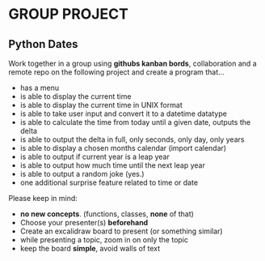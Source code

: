 # GROUP PROJECT
## Python Dates

Work together in a group using **githubs kanban bords**, collaboration and a remote repo on the following project and create a program that...
 - has a menu
 - is able to display the current time
 - is able to display the current time in UNIX format
 - is able to take user input and convert it to a datetime datatype
 - is able to calculate the time from today until a given date, outputs the delta
 - is able to output the delta in full, only seconds, only day, only years
 - is able to display a chosen months calendar (import calendar)
 - is able to output  if current year is a leap year
 - is able to output how much time until the next leap year
 - is able to output a random joke (yes.)
 - one additional surprise feature related to time or date  

Please keep in mind:
- **no new concepts**. (functions, classes, **none** of that)
- Choose your presenter(s) **beforehand**
- Create an excalidraw board to present (or something similar)
- while presenting a topic, zoom in on only the topic
- keep the board **simple**, avoid walls of text